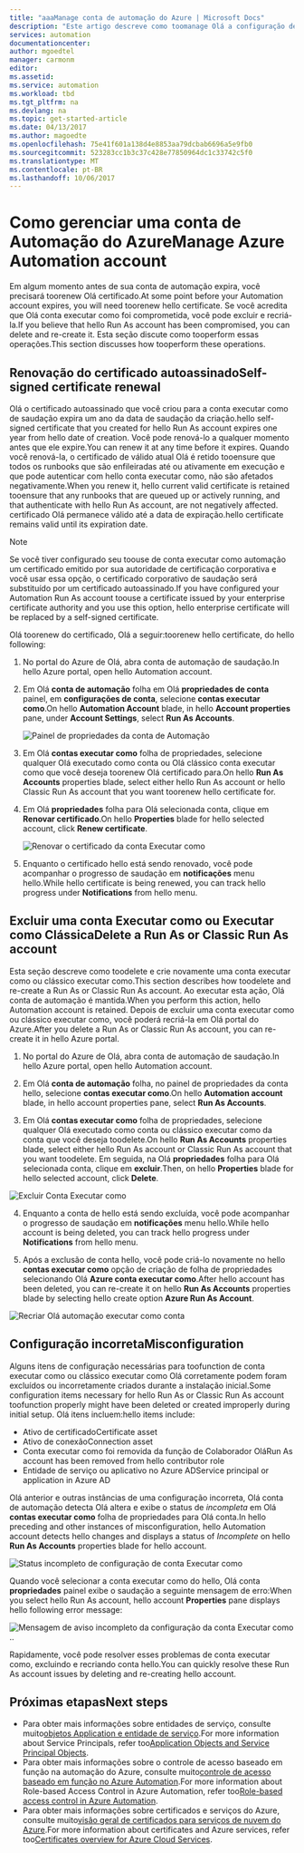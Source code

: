 ```yaml
---
title: "aaaManage conta de automação do Azure | Microsoft Docs"
description: "Este artigo descreve como toomanage Olá a configuração de sua conta de automação, como uma configuração incorreta, a exclusão e a renovação de certificados."
services: automation
documentationcenter: 
author: mgoedtel
manager: carmonm
editor: 
ms.assetid: 
ms.service: automation
ms.workload: tbd
ms.tgt_pltfrm: na
ms.devlang: na
ms.topic: get-started-article
ms.date: 04/13/2017
ms.author: magoedte
ms.openlocfilehash: 75e41f601a138d4e8853aa79dcbab6696a5e9fb0
ms.sourcegitcommit: 523283cc1b3c37c428e77850964dc1c33742c5f0
ms.translationtype: MT
ms.contentlocale: pt-BR
ms.lasthandoff: 10/06/2017
---
```

# <a name="manage-azure-automation-account"></a><span data-ttu-id="e673e-103">Como gerenciar uma conta de Automação do Azure</span><span class="sxs-lookup"><span data-stu-id="e673e-103">Manage Azure Automation account</span></span>
<span data-ttu-id="e673e-104">Em algum momento antes de sua conta de automação expira, você precisará toorenew Olá certificado.</span><span class="sxs-lookup"><span data-stu-id="e673e-104">At some point before your Automation account expires, you will need toorenew hello certificate.</span></span> <span data-ttu-id="e673e-105">Se você acredita que Olá conta executar como foi comprometida, você pode excluir e recriá-la.</span><span class="sxs-lookup"><span data-stu-id="e673e-105">If you believe that hello Run As account has been compromised, you can delete and re-create it.</span></span> <span data-ttu-id="e673e-106">Esta seção discute como tooperform essas operações.</span><span class="sxs-lookup"><span data-stu-id="e673e-106">This section discusses how tooperform these operations.</span></span>

## <a name="self-signed-certificate-renewal"></a><span data-ttu-id="e673e-107">Renovação do certificado autoassinado</span><span class="sxs-lookup"><span data-stu-id="e673e-107">Self-signed certificate renewal</span></span>
<span data-ttu-id="e673e-108">Olá o certificado autoassinado que você criou para a conta executar como de saudação expira um ano da data de saudação da criação.</span><span class="sxs-lookup"><span data-stu-id="e673e-108">hello self-signed certificate that you created for hello Run As account expires one year from hello date of creation.</span></span> <span data-ttu-id="e673e-109">Você pode renová-lo a qualquer momento antes que ele expire.</span><span class="sxs-lookup"><span data-stu-id="e673e-109">You can renew it at any time before it expires.</span></span> <span data-ttu-id="e673e-110">Quando você renová-la, o certificado de válido atual Olá é retido tooensure que todos os runbooks que são enfileiradas até ou ativamente em execução e que pode autenticar com hello conta executar como, não são afetados negativamente.</span><span class="sxs-lookup"><span data-stu-id="e673e-110">When you renew it, hello current valid certificate is retained tooensure that any runbooks that are queued up or actively running, and that authenticate with hello Run As account, are not negatively affected.</span></span> <span data-ttu-id="e673e-111">certificado Olá permanece válido até a data de expiração.</span><span class="sxs-lookup"><span data-stu-id="e673e-111">hello certificate remains valid until its expiration date.</span></span>

> [!NOTE]
> <span data-ttu-id="e673e-112">Se você tiver configurado seu toouse de conta executar como automação um certificado emitido por sua autoridade de certificação corporativa e você usar essa opção, o certificado corporativo de saudação será substituído por um certificado autoassinado.</span><span class="sxs-lookup"><span data-stu-id="e673e-112">If you have configured your Automation Run As account toouse a certificate issued by your enterprise certificate authority and you use this option, hello enterprise certificate will be replaced by a self-signed certificate.</span></span>

<span data-ttu-id="e673e-113">Olá toorenew do certificado, Olá a seguir:</span><span class="sxs-lookup"><span data-stu-id="e673e-113">toorenew hello certificate, do hello following:</span></span>

1. <span data-ttu-id="e673e-114">No portal do Azure de Olá, abra conta de automação de saudação.</span><span class="sxs-lookup"><span data-stu-id="e673e-114">In hello Azure portal, open hello Automation account.</span></span>

2. <span data-ttu-id="e673e-115">Em Olá **conta de automação** folha em Olá **propriedades de conta** painel, em **configurações de conta**, selecione **contas executar como**.</span><span class="sxs-lookup"><span data-stu-id="e673e-115">On hello **Automation Account** blade, in hello **Account properties** pane, under **Account Settings**, select **Run As Accounts**.</span></span>

    ![Painel de propriedades da conta de Automação](media/automation-manage-account/automation-account-properties-pane.png)
3. <span data-ttu-id="e673e-117">Em Olá **contas executar como** folha de propriedades, selecione qualquer Olá executado como conta ou Olá clássico conta executar como que você deseja toorenew Olá certificado para.</span><span class="sxs-lookup"><span data-stu-id="e673e-117">On hello **Run As Accounts** properties blade, select either hello Run As account or hello Classic Run As account that you want toorenew hello certificate for.</span></span>

4. <span data-ttu-id="e673e-118">Em Olá **propriedades** folha para Olá selecionada conta, clique em **Renovar certificado**.</span><span class="sxs-lookup"><span data-stu-id="e673e-118">On hello **Properties** blade for hello selected account, click **Renew certificate**.</span></span>

    ![Renovar o certificado da conta Executar como](media/automation-manage-account/automation-account-renew-runas-certificate.png)

5. <span data-ttu-id="e673e-120">Enquanto o certificado hello está sendo renovado, você pode acompanhar o progresso de saudação em **notificações** menu hello.</span><span class="sxs-lookup"><span data-stu-id="e673e-120">While hello certificate is being renewed, you can track hello progress under **Notifications** from hello menu.</span></span>

## <a name="delete-a-run-as-or-classic-run-as-account"></a><span data-ttu-id="e673e-121">Excluir uma conta Executar como ou Executar como Clássica</span><span class="sxs-lookup"><span data-stu-id="e673e-121">Delete a Run As or Classic Run As account</span></span>
<span data-ttu-id="e673e-122">Esta seção descreve como toodelete e crie novamente uma conta executar como ou clássico executar como.</span><span class="sxs-lookup"><span data-stu-id="e673e-122">This section describes how toodelete and re-create a Run As or Classic Run As account.</span></span> <span data-ttu-id="e673e-123">Ao executar esta ação, Olá conta de automação é mantida.</span><span class="sxs-lookup"><span data-stu-id="e673e-123">When you perform this action, hello Automation account is retained.</span></span> <span data-ttu-id="e673e-124">Depois de excluir uma conta executar como ou clássico executar como, você poderá recriá-la em Olá portal do Azure.</span><span class="sxs-lookup"><span data-stu-id="e673e-124">After you delete a Run As or Classic Run As account, you can re-create it in hello Azure portal.</span></span>

1. <span data-ttu-id="e673e-125">No portal do Azure de Olá, abra conta de automação de saudação.</span><span class="sxs-lookup"><span data-stu-id="e673e-125">In hello Azure portal, open hello Automation account.</span></span>

2. <span data-ttu-id="e673e-126">Em Olá **conta de automação** folha, no painel de propriedades da conta hello, selecione **contas executar como**.</span><span class="sxs-lookup"><span data-stu-id="e673e-126">On hello **Automation account** blade, in hello account properties pane, select **Run As Accounts**.</span></span>

3. <span data-ttu-id="e673e-127">Em Olá **contas executar como** folha de propriedades, selecione qualquer Olá executado como conta ou clássico executar como da conta que você deseja toodelete.</span><span class="sxs-lookup"><span data-stu-id="e673e-127">On hello **Run As Accounts** properties blade, select either hello Run As account or Classic Run As account that you want toodelete.</span></span> <span data-ttu-id="e673e-128">Em seguida, na Olá **propriedades** folha para Olá selecionada conta, clique em **excluir**.</span><span class="sxs-lookup"><span data-stu-id="e673e-128">Then, on hello **Properties** blade for hello selected account, click **Delete**.</span></span>

 ![Excluir Conta Executar como](media/automation-manage-account/automation-account-delete-runas.png)

4. <span data-ttu-id="e673e-130">Enquanto a conta de hello está sendo excluída, você pode acompanhar o progresso de saudação em **notificações** menu hello.</span><span class="sxs-lookup"><span data-stu-id="e673e-130">While hello account is being deleted, you can track hello progress under **Notifications** from hello menu.</span></span>

5. <span data-ttu-id="e673e-131">Após a exclusão de conta hello, você pode criá-lo novamente no hello **contas executar como** opção de criação de folha de propriedades selecionando Olá **Azure conta executar como**.</span><span class="sxs-lookup"><span data-stu-id="e673e-131">After hello account has been deleted, you can re-create it on hello **Run As Accounts** properties blade by selecting hello create option **Azure Run As Account**.</span></span>

 ![Recriar Olá automação executar como conta](media/automation-manage-account/automation-account-create-runas.png)

## <a name="misconfiguration"></a><span data-ttu-id="e673e-133">Configuração incorreta</span><span class="sxs-lookup"><span data-stu-id="e673e-133">Misconfiguration</span></span>
<span data-ttu-id="e673e-134">Alguns itens de configuração necessárias para toofunction de conta executar como ou clássico executar como Olá corretamente podem foram excluídos ou incorretamente criados durante a instalação inicial.</span><span class="sxs-lookup"><span data-stu-id="e673e-134">Some configuration items necessary for hello Run As or Classic Run As account toofunction properly might have been deleted or created improperly during initial setup.</span></span> <span data-ttu-id="e673e-135">Olá itens incluem:</span><span class="sxs-lookup"><span data-stu-id="e673e-135">hello items include:</span></span>

* <span data-ttu-id="e673e-136">Ativo de certificado</span><span class="sxs-lookup"><span data-stu-id="e673e-136">Certificate asset</span></span>
* <span data-ttu-id="e673e-137">Ativo de conexão</span><span class="sxs-lookup"><span data-stu-id="e673e-137">Connection asset</span></span>
* <span data-ttu-id="e673e-138">Conta executar como foi removida da função de Colaborador Olá</span><span class="sxs-lookup"><span data-stu-id="e673e-138">Run As account has been removed from hello contributor role</span></span>
* <span data-ttu-id="e673e-139">Entidade de serviço ou aplicativo no Azure AD</span><span class="sxs-lookup"><span data-stu-id="e673e-139">Service principal or application in Azure AD</span></span>

<span data-ttu-id="e673e-140">Olá anterior e outras instâncias de uma configuração incorreta, Olá conta de automação detecta Olá altera e exibe o status de *incompleta* em Olá **contas executar como** folha de propriedades para Olá conta.</span><span class="sxs-lookup"><span data-stu-id="e673e-140">In hello preceding and other instances of misconfiguration, hello Automation account detects hello changes and displays a status of *Incomplete* on hello **Run As Accounts** properties blade for hello account.</span></span>

![Status incompleto de configuração de conta Executar como](media/automation-manage-account/automation-account-runas-incomplete-config.png)

<span data-ttu-id="e673e-142">Quando você selecionar a conta executar como do hello, Olá conta **propriedades** painel exibe o saudação a seguinte mensagem de erro:</span><span class="sxs-lookup"><span data-stu-id="e673e-142">When you select hello Run As account, hello account **Properties** pane displays hello following error message:</span></span>

![Mensagem de aviso incompleto da configuração da conta Executar como](media/automation-manage-account/automation-account-runas-incomplete-config-msg.png)<span data-ttu-id="e673e-144">.</span><span class="sxs-lookup"><span data-stu-id="e673e-144">.</span></span>

<span data-ttu-id="e673e-145">Rapidamente, você pode resolver esses problemas de conta executar como, excluindo e recriando conta hello.</span><span class="sxs-lookup"><span data-stu-id="e673e-145">You can quickly resolve these Run As account issues by deleting and re-creating hello account.</span></span>

## <a name="next-steps"></a><span data-ttu-id="e673e-146">Próximas etapas</span><span class="sxs-lookup"><span data-stu-id="e673e-146">Next steps</span></span>
* <span data-ttu-id="e673e-147">Para obter mais informações sobre entidades de serviço, consulte muito[objetos Application e entidade de serviço](../active-directory/active-directory-application-objects.md).</span><span class="sxs-lookup"><span data-stu-id="e673e-147">For more information about Service Principals, refer too[Application Objects and Service Principal Objects](../active-directory/active-directory-application-objects.md).</span></span>
* <span data-ttu-id="e673e-148">Para obter mais informações sobre o controle de acesso baseado em função na automação do Azure, consulte muito[controle de acesso baseado em função no Azure Automation](automation-role-based-access-control.md).</span><span class="sxs-lookup"><span data-stu-id="e673e-148">For more information about Role-based Access Control in Azure Automation, refer too[Role-based access control in Azure Automation](automation-role-based-access-control.md).</span></span>
* <span data-ttu-id="e673e-149">Para obter mais informações sobre certificados e serviços do Azure, consulte muito[visão geral de certificados para serviços de nuvem do Azure](../cloud-services/cloud-services-certs-create.md).</span><span class="sxs-lookup"><span data-stu-id="e673e-149">For more information about certificates and Azure services, refer too[Certificates overview for Azure Cloud Services](../cloud-services/cloud-services-certs-create.md).</span></span>
